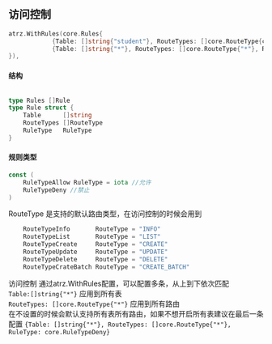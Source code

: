 ## 访问控制

```go
atrz.WithRules(core.Rules{
			{Table: []string{"student"}, RouteTypes: []core.RouteType{core.RouteTypeList}, RuleType: core.RuleTypeAllow},
			{Table: []string{"*"}, RouteTypes: []core.RouteType{"*"}, RuleType: core.RuleTypeDeny},
}),
```

#### 结构
```go

type Rules []Rule
type Rule struct {
	Table      []string
	RouteTypes []RouteType
	RuleType   RuleType
}

```

#### 规则类型
```go
const (
	RuleTypeAllow RuleType = iota //允许
	RuleTypeDeny //禁止
)
```
RouteType 是支持的默认路由类型，在访问控制的时候会用到
```go
	RouteTypeInfo       RouteType = "INFO"
	RouteTypeList       RouteType = "LIST"
	RouteTypeCreate     RouteType = "CREATE"
	RouteTypeUpdate     RouteType = "UPDATE"
	RouteTypeDelete     RouteType = "DELETE"
	RouteTypeCrateBatch RouteType = "CREATE_BATCH"
```

访问控制 通过atrz.WithRules配置，可以配置多条，从上到下依次匹配 <br>
`Table:[]string{"*"}` 应用到所有表<br>
`RouteTypes: []core.RouteType{"*"}` 应用到所有路由<br>
在不设置的时候会默认支持所有表所有路由，如果不想开启所有表建议在最后一条配置 `{Table: []string{"*"}, RouteTypes: []core.RouteType{"*"}, RuleType: core.RuleTypeDeny}`